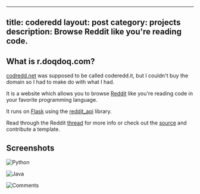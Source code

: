 
---
title: coderedd
layout: post
category: projects
description: Browse Reddit like you're reading code.
---
## What is r.doqdoq.com?
[codredd.net](http://coderedd.net) was supposed to be called coderedd.it, but I couldn't buy the domain so I had to make do with what I had. 

It is a website which allows you to browse [Reddit][] like you're reading code in your favorite programming language. 

It runs on [Flask][] using the [reddit\_api][api] library.

Read through the Reddit [thread][] for more info or check out the [source][] and contribute a template. 

[Flask]: http://flask.pocoo.org
[Reddit]: http://reddit.com
[api]: https://github.com/mellort/reddit_api
[thread]: http://www.reddit.com/r/Python/comments/k6enr/a_website_that_lets_you_browse_reddit_like_youre/
[source]: {{site.bitbucket}}/coderedd

Screenshots
-----

![Python]({{site.repo}}images{{page.url}}/rdoqdoq-python.png)

![Java]({{site.repo}}images{{page.url}}/rdoqdoq-java.png)

![Comments]({{site.repo}}images{{page.url}}/rdoqdoq-comments.png)


